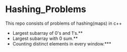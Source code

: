 # Hashing_Problems
This repo consists of problems of hashing(maps) in c++

* Largest subarray of 0's and 1's.**
* Largest subarray with 0 sum.**
* Counting distinct elements in every window.***

